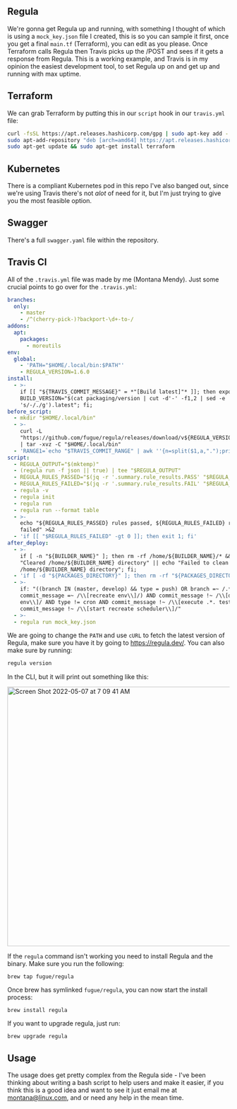 ## Regula

We're gonna get Regula up and running, with something I thought of which is using a `mock_key.json` file I created, this is so you can sample it first, once you get a final `main.tf` (Terraform), you can edit as you please. Once Terraform calls Regula then Travis picks up the /POST and sees if it gets a response from Regula. This is a working example, and Travis is in my opinion the easiest development tool, to set Regula up on and get up and running with max uptime. 

## Terraform

We can grab Terraform by putting this in our `script` hook in our `travis.yml` file:

```bash
curl -fsSL https://apt.releases.hashicorp.com/gpg | sudo apt-key add -
sudo apt-add-repository "deb [arch=amd64] https://apt.releases.hashicorp.com $(lsb_release -cs) main"
sudo apt-get update && sudo apt-get install terraform
```

## Kubernetes

There is a compliant Kubernetes pod in this repo I've also banged out, since we're using Travis there's not _alot_ of need for it, but I'm just trying to give you the most feasible option.

## Swagger 

There's a full `swagger.yaml` file within the repository.

## Travis CI 

All of the `.travis.yml` file was made by me (Montana Mendy). Just some crucial points to go over for the `.travis.yml`: 


```yaml
branches:
  only:
    - master
    - /^(cherry-pick-)?backport-\d+-to-/
addons:
  apt:
    packages:
      - moreutils
env:
  global:
    - 'PATH="$HOME/.local/bin:$PATH"'
    - REGULA_VERSION=1.6.0
install:
  - >-
    if [[ "${TRAVIS_COMMIT_MESSAGE}" = *"[Build latest]"* ]]; then export
    BUILD_VERSION="$(cat packaging/version | cut -d'-' -f1,2 | sed -e
    's/-/./g').latest"; fi;
before_script:
  - mkdir "$HOME/.local/bin"
  - >-
    curl -L
    "https://github.com/fugue/regula/releases/download/v${REGULA_VERSION}/regula_${REGULA_VERSION}_Linux_x86_64.tar.gz"
    | tar -xvz -C "$HOME/.local/bin"
  - 'RANGE1=`echo "$TRAVIS_COMMIT_RANGE" | awk ''{n=split($1,a,".");print a[1]}''`'
script:
  - REGULA_OUTPUT="$(mktemp)"
  - (regula run -f json || true) | tee "$REGULA_OUTPUT"
  - REGULA_RULES_PASSED="$(jq -r '.summary.rule_results.PASS' "$REGULA_OUTPUT")"
  - REGULA_RULES_FAILED="$(jq -r '.summary.rule_results.FAIL' "$REGULA_OUTPUT")"
  - regula -v
  - regula init
  - regula run
  - regula run --format table
  - >-
    echo "${REGULA_RULES_PASSED} rules passed, ${REGULA_RULES_FAILED} rules
    failed" >&2
  - 'if [[ "$REGULA_RULES_FAILED" -gt 0 ]]; then exit 1; fi'
after_deploy:
  - >-
    if [ -n "${BUILDER_NAME}" ]; then rm -rf /home/${BUILDER_NAME}/* && echo
    "Cleared /home/${BUILDER_NAME} directory" || echo "Failed to clean
    /home/${BUILDER_NAME} directory"; fi;
  - 'if [ -d "${PACKAGES_DIRECTORY}" ]; then rm -rf "${PACKAGES_DIRECTORY}"; fi;'
  - >-
    if: "((branch IN (master, develop) && type = push) OR branch =~ /.*env.*/ OR
    commit_message =~ /\\[recreate env\\]/) AND commit_message !~ /\\[delete
    env\\]/ AND type != cron AND commit_message !~ /\\[execute .*. test\\]/ AND
    commit_message !~ /\\[start recreate scheduler\\]/"
  - >-
  - regula run mock_key.json
```

We are going to change the `PATH` and use `cURL` to fetch the latest version of Regula, make sure you have it by going to https://regula.dev/. You can also make sure by running: 

```bash
regula version
``` 

In the CLI, but it will print out something like this: 


<img width="587" alt="Screen Shot 2022-05-07 at 7 09 41 AM" src="https://user-images.githubusercontent.com/20936398/167257899-26f89d71-dd03-43e5-89c2-a317a5323b04.png">

If the `regula` command isn't working you need to install Regula and the binary. Make sure you run the following:

```
brew tap fugue/regula
```

Once brew has symlinked `fugue/regula`, you can now start the install process:

```
brew install regula
```

If you want to upgrade regula, just run:

```
brew upgrade regula
```

## Usage

The usage does get pretty complex from the Regula side - I've been thinking about writing a bash script to help users and make it easier, if you think this is a good idea and want to see it just email me at [montana@linux.com](mailto:montana@linux.com), and or need any help in the mean time.
